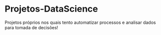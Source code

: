 # Projetos-DataScience
Projetos próprios nos quais tento automatizar processos e analisar dados para tomada de decisões!
